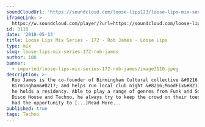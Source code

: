 ```yaml
---
soundCloudUrl: 'https://soundcloud.com/loose-lips123/loose-lips-mix-series-172-rob-james'
iframeLink: >-
  https://w.soundcloud.com/player/?url=https://soundcloud.com/loose-lips123/loose-lips-mix-series-172-rob-james&color=00aabb&auto_play=false&hide_related=false&show_comments=true&show_user=true&show_reposts=false
id: 3110
date: '2018-05-13'
title: Loose Lips Mix Series - 172 - Rob James - Loose Lips
type: mix
slug: loose-lips-mix-series-172-rob-james
author: 100
banner:
  - imported/loose-lips-mix-series-172-rob-james/image3110.jpeg
description: >-
  Rob James is the co-founder of Birmingham Cultural collective &#8216;Project
  Birmingham&#8217; and helps run local club night &#8216;MoodFix&#8217; where
  he holds a residency. Able to play a range of genres from Funk and Soul to
  Disco House and Techno, he always try to keep the crowd on their toes and has
  had the opportunity to [...]Read More...
published: true
tags: Techno
---
```


